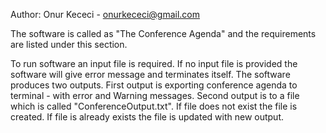 Author: Onur Kececi - onurkececi@gmail.com

The software is called as "The Conference Agenda" and the requirements are listed under this section. 

To run software an input file is required. If no input file is provided the software will give error message and terminates itself. The software produces two outputs. First output is exporting conference agenda to terminal - with error and Warning messages. Second output is to a file which is called "ConferenceOutput.txt". If file does not exist the file is created. If file is already exists the file is updated with new output.